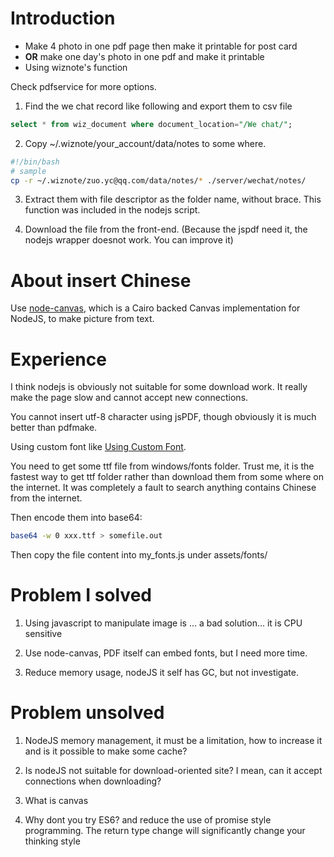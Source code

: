 # Introduction

 - Make 4 photo in one pdf page then make it printable for post card
 - __OR__ make one day's photo in one pdf and make it printable
 - Using wiznote's function
 
Check pdfservice for more options.

1. Find the we chat record like following and export them to csv file
  ```sql
  select * from wiz_document where document_location="/We chat/";
  ``` 


2. Copy ~/.wiznote/your_account/data/notes to some where.
  ```bash
  #!/bin/bash
  # sample
  cp -r ~/.wiznote/zuo.yc@qq.com/data/notes/* ./server/wechat/notes/
  ```

3. Extract them with file descriptor as the folder name, without brace. This function was included in the nodejs script.

4. Download the file from the front-end. (Because the jspdf need it, the nodejs wrapper doesnot work. You can improve it)

# About insert Chinese

Use [node-canvas](https://github.com/Automattic/node-canvas), which is a Cairo backed Canvas implementation for NodeJS, to make picture from text.

# Experience

I think nodejs is obviously not suitable for some download work. It really make the page slow and cannot accept new connections.

You cannot insert utf-8 character using jsPDF, though obviously it is much better than pdfmake.

Using custom font like [Using Custom Font](https://github.com/bpampuch/pdfmake/wiki/Custom-Fonts---client-side).

You need to get some ttf file from windows/fonts folder. Trust me, it is the fastest way to get ttf folder rather than download them from some where on the internet. It was completely a fault to search anything contains Chinese from the internet.

Then encode them into base64:

```bash
base64 -w 0 xxx.ttf > somefile.out
```
Then copy the file content into my_fonts.js under assets/fonts/

# Problem I solved

1. Using javascript to manipulate image is ... a bad solution... it is CPU sensitive

2. Use node-canvas, PDF itself can embed fonts, but I need more time.

3. Reduce memory usage, nodeJS it self has GC, but not investigate.

# Problem unsolved
1. NodeJS memory management, it must be a limitation, how to increase it and is it possible to make some cache?

2. Is nodeJS not suitable for download-oriented site? I mean, can it accept connections when downloading?

3. What is canvas

4. Why dont you try ES6? and reduce the use of promise style programming. The return type change will significantly change your thinking style
